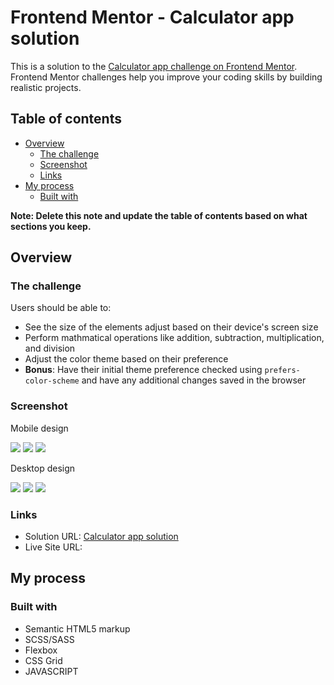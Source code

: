 # Frontend Mentor - Calculator app solution

This is a solution to the [Calculator app challenge on Frontend Mentor](https://www.frontendmentor.io/challenges/calculator-app-9lteq5N29). Frontend Mentor challenges help you improve your coding skills by building realistic projects. 

## Table of contents


- [Overview](#overview)
  - [The challenge](#the-challenge)
  - [Screenshot](#screenshot)
  - [Links](#links)
- [My process](#my-process)
  - [Built with](#built-with)

**Note: Delete this note and update the table of contents based on what sections you keep.**

## Overview

### The challenge

Users should be able to:

- See the size of the elements adjust based on their device's screen size
- Perform mathmatical operations like addition, subtraction, multiplication, and division
- Adjust the color theme based on their preference
- **Bonus**: Have their initial theme preference checked using `prefers-color-scheme` and have any additional changes saved in the browser

### Screenshot

Mobile design

![](design/mobile-design-theme-1.jpg)
![](design/mobile-design-theme-2.jpg)
![](design/mobile-design-theme-3.jpg)

Desktop design

![](design/desktop-design-theme-1.jpg)
![](design/desktop-design-theme-2.jpg)
![](design/desktop-design-theme-3.jpg)


### Links

- Solution URL: [Calculator app solution](https://www.frontendmentor.io/solutions/calculator-app-5IeD5uW117)
- Live Site URL: [](https://jpbyte.github.io/Calculadora-app/)

## My process

### Built with

- Semantic HTML5 markup
- SCSS/SASS
- Flexbox
- CSS Grid
- JAVASCRIPT
